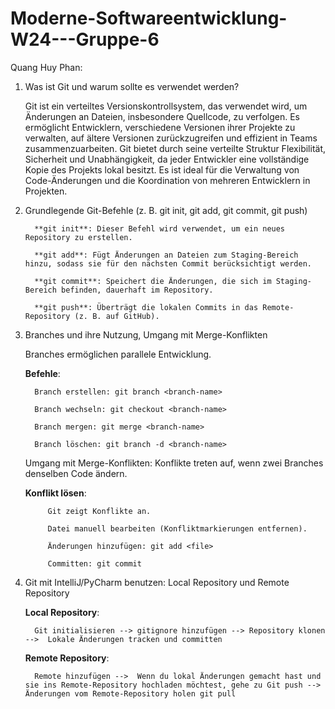 # Moderne-Softwareentwicklung-W24---Gruppe-6

Quang Huy Phan:

1. Was ist Git und warum sollte es verwendet werden?

   
      Git ist ein verteiltes Versionskontrollsystem, das verwendet wird, um Änderungen an Dateien, insbesondere Quellcode, zu verfolgen. Es ermöglicht Entwicklern, verschiedene Versionen ihrer Projekte zu verwalten, auf ältere Versionen zurückzugreifen und effizient in Teams zusammenzuarbeiten. Git bietet durch seine verteilte Struktur Flexibilität, Sicherheit und Unabhängigkeit, da jeder Entwickler eine vollständige Kopie des Projekts lokal besitzt. Es ist ideal für die Verwaltung von Code-Änderungen und die Koordination von mehreren Entwicklern in Projekten.


2. Grundlegende Git-Befehle (z. B. git init, git add, git commit, git push)
  
         **git init**: Dieser Befehl wird verwendet, um ein neues Repository zu erstellen.
   
         **git add**: Fügt Änderungen an Dateien zum Staging-Bereich hinzu, sodass sie für den nächsten Commit berücksichtigt werden.

         **git commit**: Speichert die Änderungen, die sich im Staging-Bereich befinden, dauerhaft im Repository.

         **git push**: Überträgt die lokalen Commits in das Remote-Repository (z. B. auf GitHub).


3. Branches und ihre Nutzung, Umgang mit Merge-Konflikten
   
   Branches ermöglichen parallele Entwicklung.
   
   **Befehle**:
   
         Branch erstellen: git branch <branch-name>
   
         Branch wechseln: git checkout <branch-name>
   
         Branch mergen: git merge <branch-name>
   
         Branch löschen: git branch -d <branch-name>
   
   Umgang mit Merge-Konflikten: Konflikte treten auf, wenn zwei Branches denselben Code ändern.

   **Konflikt lösen**:

            Git zeigt Konflikte an.
         
            Datei manuell bearbeiten (Konfliktmarkierungen entfernen).
   
            Änderungen hinzufügen: git add <file>
   
            Committen: git commit

4. Git mit IntelliJ/PyCharm benutzen: Local Repository und Remote Repository

   **Local Repository**: 
            
         Git initialisieren --> gitignore hinzufügen --> Repository klonen -->  Lokale Änderungen tracken und committen

   **Remote Repository**: 

         Remote hinzufügen -->  Wenn du lokal Änderungen gemacht hast und sie ins Remote-Repository hochladen möchtest, gehe zu Git push --> Änderungen vom Remote-Repository holen git pull


